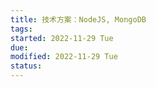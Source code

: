 ```yaml
---
title: 技术方案：NodeJS, MongoDB
tags:   
started: 2022-11-29 Tue
due: 
modified: 2022-11-29 Tue
status: 
---
```

